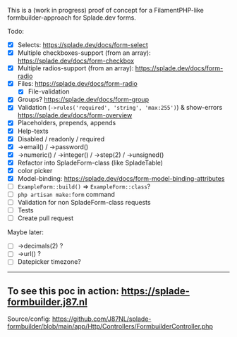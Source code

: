 This is a (work in progress) proof of concept for a FilamentPHP-like formbuilder-approach for Splade.dev forms.

Todo:
- [x] Selects: https://splade.dev/docs/form-select
- [x] Multiple checkboxes-support (from an array): https://splade.dev/docs/form-checkbox
- [x] Multiple radios-support (from an array): https://splade.dev/docs/form-radio
- [x] Files: https://splade.dev/docs/form-radio
  - [x] File-validation
- [x] Groups? https://splade.dev/docs/form-group
- [x] Validation (`->rules('required', 'string', 'max:255')`) & show-errors https://splade.dev/docs/form-overview
- [x] Placeholders, prepends, appends
- [x] Help-texts
- [x] Disabled / readonly / required
- [x] ->email() / ->password()
- [x] ->numeric() / ->integer() / ->step(2) / ->unsigned()
- [x] Refactor into SpladeForm-class (like SpladeTable)
- [x] color picker
- [x] Model-binding: https://splade.dev/docs/form-model-binding-attributes
- [ ] `ExampleForm::build()` => `ExampleForm::class`?
- [ ] `php artisan make:form` command
- [ ] Validation for non SpladeForm-class requests
- [ ] Tests
- [ ] Create pull request

Maybe later:
- [ ] ->decimals(2) ?
- [ ] ->url() ?
- [ ] Datepicker timezone?

___

## To see this poc in action: https://splade-formbuilder.j87.nl
Source/config: https://github.com/J87NL/splade-formbuilder/blob/main/app/Http/Controllers/FormbuilderController.php
